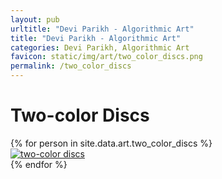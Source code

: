 ```yaml
---
layout: pub
urltitle: "Devi Parikh - Algorithmic Art"
title: "Devi Parikh - Algorithmic Art"
categories: Devi Parikh, Algorithmic Art
favicon: static/img/art/two_color_discs.png
permalink: /two_color_discs
---
```


# Two-color Discs

<div class = 'art'>
  <!-- loop through persons -->
  {% for person in site.data.art.two_color_discs %}
  <div class = 'artpiece'>
    <a href = '{{ person.link }}'><img src = '{{person.link}}' alt = 'two-color discs'></a>
  </div>
  {% endfor %}
</div>